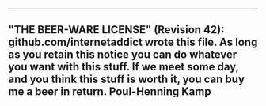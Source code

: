  -----------------------------------------------------------------------------------
 "THE BEER-WARE LICENSE" (Revision 42):
 github.com/internetaddict wrote this file.  As long as you retain this notice you
 can do whatever you want with this stuff. If we meet some day, and you think
 this stuff is worth it, you can buy me a beer in return.   Poul-Henning Kamp
 -----------------------------------------------------------------------------------
